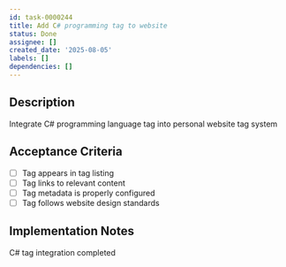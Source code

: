 ```yaml
---
id: task-0000244
title: Add C# programming tag to website
status: Done
assignee: []
created_date: '2025-08-05'
labels: []
dependencies: []
---
```


## Description

Integrate C# programming language tag into personal website tag system

## Acceptance Criteria

- [ ] Tag appears in tag listing
- [ ] Tag links to relevant content
- [ ] Tag metadata is properly configured
- [ ] Tag follows website design standards

## Implementation Notes

C# tag integration completed
